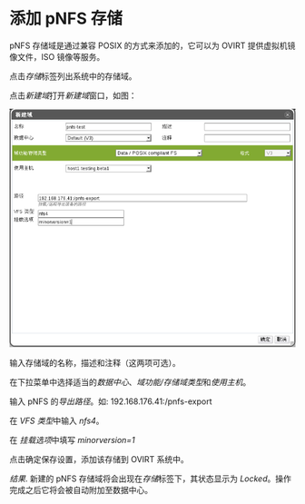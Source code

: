 # 添加 pNFS 存储

pNFS 存储域是通过兼容 POSIX 的方式来添加的，它可以为 OVIRT
提供虚拟机镜像文件，ISO 镜像等服务。

点击*存储*标签列出系统中的存储域。

点击*新建域*打开*新建域*窗口，如图：

![添加 pNFS 存储](../images/storage-add-pnfs.png)

输入存储域的名称，描述和注释（这两项可选）。

在下拉菜单中选择适当的*数据中心*、*域功能/存储域类型*和*使用主机*。

输入 pNFS 的*导出路径*。如: 192.168.176.41:/pnfs-export

在 *VFS 类型*中输入 *nfs4*。

在 *挂载选项*中填写 *minorversion=1*

点击确定保存设置，添加该存储到 OVIRT 系统中。

*结果*.
新建的 pNFS 存储域将会出现在*存储*标签下，其状态显示为
*Locked*。操作完成之后它将会被自动附加至数据中心。


